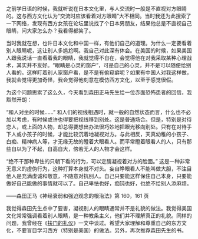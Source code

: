之前学日语的时候，我就听说在日本文化里，与人交流时一般是不直视对方眼睛的。这与西方文化认为“交流时应该看着对方眼睛”大不相同。当时我还为此搜索了一下网络，发现有西方女孩在论坛里说找了个日本男朋友，结果他总是不直视自己眼睛，问大家怎么办？我看得都笑了。

当时我就在想，也许日本文化和中国一样，有他们自己的道理。为什么一定要看着别人眼睛呢，这让别人多尴尬啊。我自己对此深有体会。在美国的时候，如果美国人跟我说话一直看着我的眼睛，我就觉得不自在，会觉得他在对我采取某种心理战术，其实并不友好。“眼睛是心灵的窗户”，可是自己的心灵，并不是可以随便给别人看的。这样盯着别人家窗户看，是不是有偷窥癖呢？如果有中国人对我这样做，我就会觉得更加奇怪，我会觉得他刻意在模仿西方文化，以至于感觉很假。

为这个问题思索了这么久，今天看到森田正马先生给一位赤面恐怖患者的回信，我豁然开朗：

“和人对坐的时候……” 和人们的视线相遇时，就一般的自然状态而言，什么也不必加以考虑，有时候或许也得要把视线移到别处。这是普通场合。但是，特别是对待恋人，或上面的人物，却总得要想出办法很巧妙地把眼光移向别处。只有在对待手下人或小孩子的时候，才能比较沉着地凝视对方。与此相反，天真幼稚的小孩子、白痴、精神病人等，才无缘无故的瞪着大眼看人。而平常瞪着眼看人的人，只有那些自以为了不起，自高自大，傍若无人的人物才会这样。

“绝不干那种卑怯的只朝下看的行为，可以定腈凝视着对方的脸面。” 这是一种非常无意义的虛伪行为，这种打算本身就不对头。妄自睁眼看人不能叫做大胆，不注目他人是充满虔诚和敬意，不随意对抗别人。自己只要能这样保住自己本身，只要能做好自己能做的事情就可以了。自己卑怯也好，痴钝也好，也绝不给别人添麻烦。

——森田正马《神经衰弱和强迫观念的根治法》第 160，161 页

我觉得森田先生点中了要害，凝视别人的眼睛通常并不是礼貌的做法。我觉得美国文化常常强调看着别人眼睛，是一种教条主义，他们并不理解真正的礼貌。同样的问题，我曾经在《[扶门的礼仪](http://www.yinwang.org/blog-cn/2018/03/27/door-etiquette)》一文中谈过。希望大家理解和尊重自己的东方文化，不要盲目学习西方（特别是美国）的做法。另外，再次推荐森田先生的书。
